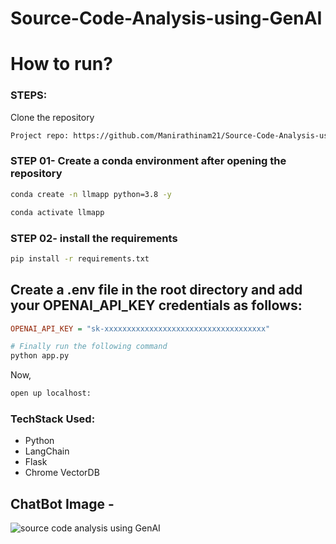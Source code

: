 # Source-Code-Analysis-using-GenAI

# How to run?
### STEPS:
Clone the repository

```bash
Project repo: https://github.com/Manirathinam21/Source-Code-Analysis-using-GenAI.git
```
### STEP 01- Create a conda environment after opening the repository

```bash
conda create -n llmapp python=3.8 -y
```

```bash
conda activate llmapp
```

### STEP 02- install the requirements

```bash
pip install -r requirements.txt
```

## Create a .env file in the root directory and add your OPENAI_API_KEY credentials as follows:
```ini
OPENAI_API_KEY = "sk-xxxxxxxxxxxxxxxxxxxxxxxxxxxxxxxxxxxx"
```

```bash
# Finally run the following command
python app.py
```

Now,
```bash
open up localhost:
```

### TechStack Used:

- Python 
- LangChain
- Flask
- Chrome VectorDB

## ChatBot Image -
![source code analysis using GenAI](https://github.com/Manirathinam21/Source-Code-Analysis-using-GenAI/assets/59825357/b76e8a97-6023-415e-90e6-078f203fc517)
<br/>
